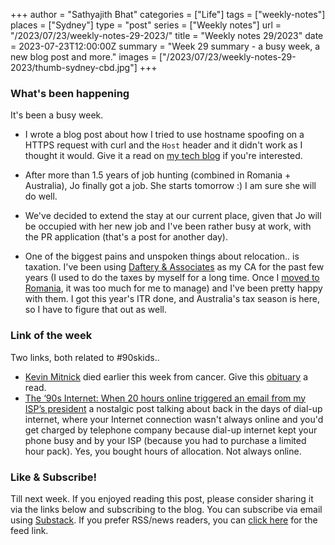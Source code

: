 +++
author = "Sathyajith Bhat"
categories = ["Life"]
tags = ["weekly-notes"]
places = ["Sydney"]
type = "post"
series = ["Weekly notes"]
url = "/2023/07/23/weekly-notes-29-2023/"
title = "Weekly notes 29/2023"
date = 2023-07-23T12:00:00Z
summary = "Week 29 summary - a busy week, a new blog post and more."
images = ["/2023/07/23/weekly-notes-29-2023/thumb-sydney-cbd.jpg"]
+++

### What's been happening

It's been a busy week.

* I wrote a blog post about how I tried to use hostname spoofing on a HTTPS request with curl and the `Host` header and it didn't work as I thought it would. Give it a read on [my tech blog](https://sathyasays.com/2023/07/18/curl-tls-sni-hostname-spoof/) if you're interested.

* After more than 1.5 years of job hunting (combined in Romania + Australia), Jo finally got a job. She starts tomorrow :) I am sure she will do well. 

* We've decided to extend the stay at our current place, given that Jo will be occupied with her new job and I've been rather busy at work, with the PR application (that's a post for another day). 

* One of the biggest pains and unspoken things about relocation.. is taxation. I've been using [Daftery & Associates](https://www.dafteryassociates.com/) as my CA for the past few years (I used to do the taxes by myself for a long time. Once I [moved to Romania](/2020/01/08/salut-bucharest/), it was too much for me to manage) and I've been pretty happy with them. I got this year's ITR done, and Australia's tax season is here, so I have to figure that out as well.

### Link of the week

Two links, both related to #90skids.. 

* [Kevin Mitnick](https://en.wikipedia.org/wiki/Kevin_Mitnick) died earlier this week from cancer. Give this [obituary](https://www.dignitymemorial.com/obituaries/las-vegas-nv/kevin-mitnick-11371668) a read.  
* [The ‘90s Internet: When 20 hours online triggered an email from my ISP’s president](https://arstechnica.com/gadgets/2023/07/the-90s-internet-when-20-hours-online-triggered-an-email-from-my-isps-president/) a nostalgic post talking about back in the days of dial-up internet, where your Internet connection wasn't always online and you'd get charged by telephone company because dial-up internet kept your phone busy and by your ISP (because you had to purchase a limited hour pack). Yes, you bought hours of allocation. Not always online. 


### Like & Subscribe!

Till next week. If you enjoyed reading this post, please consider sharing it via the links below and subscribing to the blog. You can subscribe via email using [Substack](https://sathyabhat.substack.com/). If you prefer RSS/news readers, you can [click here](https://sathyabh.at/index.xml) for the feed link.
